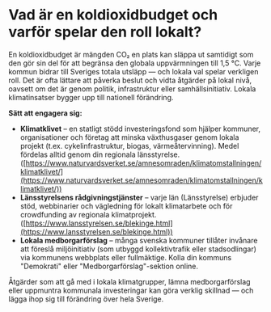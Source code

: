 # Vad är en koldioxidbudget och varför spelar den roll lokalt?

En koldioxidbudget är mängden CO₂ en plats kan släppa ut samtidigt som den gör sin del för att begränsa den globala uppvärmningen till 1,5 °C. Varje kommun bidrar till Sveriges totala utsläpp — och lokala val spelar verkligen roll. Det är ofta lättare att påverka beslut och vidta åtgärder på lokal nivå, oavsett om det är genom politik, infrastruktur eller samhällsinitiativ. Lokala klimatinsatser bygger upp till nationell förändring.

**Sätt att engagera sig:**

- **Klimatklivet** – en statligt stödd investeringsfond som hjälper kommuner, organisationer och företag att minska växthusgaser genom lokala projekt (t.ex. cykelinfrastruktur, biogas, värmeåtervinning). Medel fördelas alltid genom din regionala länsstyrelse. ([https://www.naturvardsverket.se/amnesomraden/klimatomstallningen/klimatklivet/](https://www.naturvardsverket.se/amnesomraden/klimatomstallningen/klimatklivet/))
- **Länsstyrelsens rådgivningstjänster** – varje län (Länsstyrelse) erbjuder stöd, webbinarier och vägledning för lokalt klimatarbete och för crowdfunding av regionala klimatprojekt. ([https://www.lansstyrelsen.se/blekinge.html](https://www.lansstyrelsen.se/blekinge.html))
- **Lokala medborgarförslag** – många svenska kommuner tillåter invånare att föreslå miljöinitiativ (som utbyggd kollektivtrafik eller stadsodlingar) via kommunens webbplats eller fullmäktige. Kolla din kommuns "Demokrati" eller "Medborgarförslag"-sektion online.

Åtgärder som att gå med i lokala klimatgrupper, lämna medborgarförslag eller uppmuntra kommunala investeringar kan göra verklig skillnad — och lägga ihop sig till förändring över hela Sverige.
